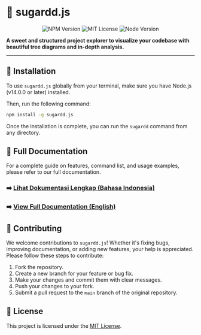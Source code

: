 # 🍭 sugardd.js

<p align="center">
  <img src="https://img.shields.io/npm/v/sugardd.js.svg?style=for-the-badge" alt="NPM Version"/>
  <img src="https://img.shields.io/github/license/cloud-dark/sugardd.js.svg?style=for-the-badge" alt="MIT License"/>
  <img src="https://img.shields.io/badge/node-%3E%3D14.0.0-brightgreen.svg?style=for-the-badge" alt="Node Version"/>
</p>

**A sweet and structured project explorer to visualize your codebase with beautiful tree diagrams and in-depth analysis.**

-----

## 🚀 Installation

To use `sugardd.js` globally from your terminal, make sure you have Node.js (v14.0.0 or later) installed.

Then, run the following command:

```bash
npm install -g sugardd.js
```

Once the installation is complete, you can run the `sugardd` command from any directory.

## 📖 Full Documentation

For a complete guide on features, command list, and usage examples, please refer to our full documentation.

### ➡️ **[Lihat Dokumentasi Lengkap (Bahasa Indonesia)](./docs/id.md)**

### ➡️ **[View Full Documentation (English)](./docs/en.md)**

## 🤝 Contributing
We welcome contributions to `sugardd.js`! Whether it's fixing bugs, improving documentation, or adding new features, your help is appreciated.
Please follow these steps to contribute:

1. Fork the repository.
2. Create a new branch for your feature or bug fix.
3. Make your changes and commit them with clear messages.
4. Push your changes to your fork.
5. Submit a pull request to the `main` branch of the original repository.

## 📄 License

This project is licensed under the [MIT License](https://github.com/cloud-dark/sugardd.js/blob/main/LICENSE).